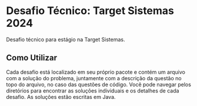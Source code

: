 # Desafio Técnico: Target Sistemas 2024

Desafio técnico para estágio na Target Sistemas.

## Como Utilizar

Cada desafio está localizado em seu próprio pacote e contém um arquivo com a solução do problema, juntamente com a descrição da questão no topo do arquivo, no caso das questões de código. 
Você pode navegar pelos diretórios para encontrar as soluções individuais e os detalhes de cada desafio. As soluções estão escritas em Java.
